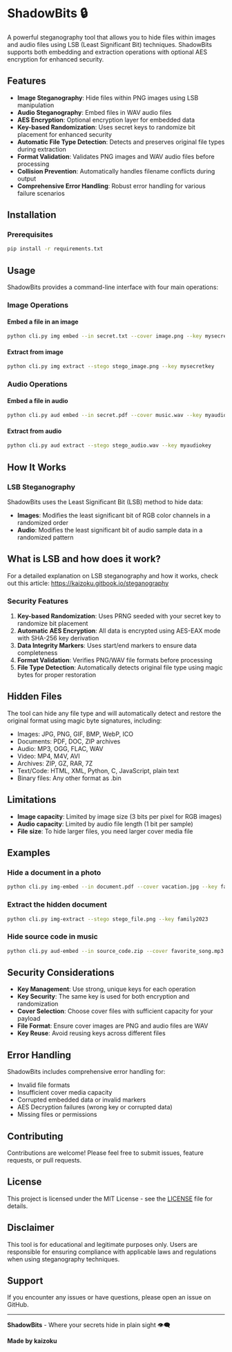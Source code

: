 # ShadowBits 🔒

A powerful steganography tool that allows you to hide files within images and audio files using LSB (Least Significant Bit) techniques. ShadowBits supports both embedding and extraction operations with optional AES encryption for enhanced security.

## Features

- **Image Steganography**: Hide files within PNG images using LSB manipulation
- **Audio Steganography**: Embed files in WAV audio files 
- **AES Encryption**: Optional encryption layer for embedded data
- **Key-based Randomization**: Uses secret keys to randomize bit placement for enhanced security
- **Automatic File Type Detection**: Detects and preserves original file types during extraction
- **Format Validation**: Validates PNG images and WAV audio files before processing
- **Collision Prevention**: Automatically handles filename conflicts during output
- **Comprehensive Error Handling**: Robust error handling for various failure scenarios

## Installation

### Prerequisites

```bash
pip install -r requirements.txt
```

## Usage

ShadowBits provides a command-line interface with four main operations:

### Image Operations

#### Embed a file in an image
```bash
python cli.py img embed --in secret.txt --cover image.png --key mysecretkey
```

#### Extract from image
```bash
python cli.py img extract --stego stego_image.png --key mysecretkey
```


### Audio Operations

#### Embed a file in audio
```bash
python cli.py aud embed --in secret.pdf --cover music.wav --key myaudiokey
```

#### Extract from audio
```bash
python cli.py aud extract --stego stego_audio.wav --key myaudiokey
```

## How It Works

### LSB Steganography
ShadowBits uses the Least Significant Bit (LSB) method to hide data:

- **Images**: Modifies the least significant bit of RGB color channels in a randomized order
- **Audio**: Modifies the least significant bit of audio sample data in a randomized pattern

## What is LSB and how does it work?
For a detailed explanation on LSB steganography and how it works, check out this article: https://kaizoku.gitbook.io/steganography

### Security Features

1. **Key-based Randomization**: Uses PRNG seeded with your secret key to randomize bit placement
2. **Automatic AES Encryption**: All data is encrypted using AES-EAX mode with SHA-256 key derivation
3. **Data Integrity Markers**: Uses start/end markers to ensure data completeness
4. **Format Validation**: Verifies PNG/WAV file formats before processing
5. **File Type Detection**: Automatically detects original file type using magic bytes for proper restoration

## Hidden Files
The tool can hide any file type and will automatically detect and restore the original format using magic byte signatures, including:
- Images: JPG, PNG, GIF, BMP, WebP, ICO
- Documents: PDF, DOC, ZIP archives
- Audio: MP3, OGG, FLAC, WAV
- Video: MP4, M4V, AVI
- Archives: ZIP, GZ, RAR, 7Z
- Text/Code: HTML, XML, Python, C, JavaScript, plain text
- Binary files: Any other format as .bin


## Limitations

- **Image capacity**: Limited by image size (3 bits per pixel for RGB images)
- **Audio capacity**: Limited by audio file length (1 bit per sample)
- **File size**: To hide larger files, you need larger cover media file

## Examples

### Hide a document in a photo
```bash
python cli.py img-embed --in document.pdf --cover vacation.jpg --key family2023
```

### Extract the hidden document
```bash
python cli.py img-extract --stego stego_file.png --key family2023
```

### Hide source code in music
```bash
python cli.py aud-embed --in source_code.zip --cover favorite_song.mp3 --key coding123
```

## Security Considerations

- **Key Management**: Use strong, unique keys for each operation
- **Key Security**: The same key is used for both encryption and randomization
- **Cover Selection**: Choose cover files with sufficient capacity for your payload
- **File Format**: Ensure cover images are PNG and audio files are WAV
- **Key Reuse**: Avoid reusing keys across different files

## Error Handling

ShadowBits includes comprehensive error handling for:
- Invalid file formats
- Insufficient cover media capacity  
- Corrupted embedded data or invalid markers
- AES Decryption failures (wrong key or corrupted data)
- Missing files or permissions

## Contributing

Contributions are welcome! Please feel free to submit issues, feature requests, or pull requests.

## License

This project is licensed under the MIT License - see the [LICENSE](LICENSE) file for details.

## Disclaimer

This tool is for educational and legitimate purposes only. Users are responsible for ensuring compliance with applicable laws and regulations when using steganography techniques.

## Support

If you encounter any issues or have questions, please open an issue on GitHub.

---

**ShadowBits** - Where your secrets hide in plain sight 👁️‍🗨️

**Made by kaizoku**
